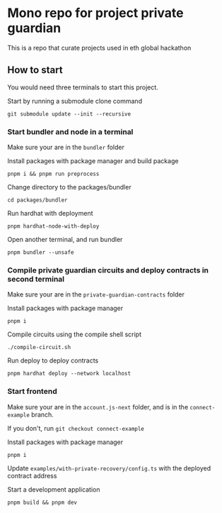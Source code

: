 # Mono repo for project private guardian

This is a repo that curate projects used in eth global hackathon

## How to start

You would need three terminals to start this project.

Start by running a submodule clone command

`git submodule update --init --recursive`

### Start bundler and node in a terminal

Make sure your are in the `bundler` folder

Install packages with package manager and build package

`pnpm i && pnpm run preprocess`

Change directory to the packages/bundler

`cd packages/bundler`

Run hardhat with deployment

`pnpm hardhat-node-with-deploy`

Open another terminal, and run bundler

`pnpm bundler --unsafe`

### Compile private guardian circuits and deploy contracts in second terminal

Make sure your are in the `private-guardian-contracts` folder

Install packages with package manager

`pnpm i`

Compile circuits using the compile shell script

`./compile-circuit.sh`

Run deploy to deploy contracts

`pnpm hardhat deploy --network localhost`

### Start frontend

Make sure your are in the `account.js-next` folder, and is in the `connect-example` branch.

If you don't, run `git checkout connect-example`

Install packages with package manager

`pnpm i`

Update `examples/with-private-recovery/config.ts` with the deployed contract address

Start a development application

`pnpm build && pnpm dev`
